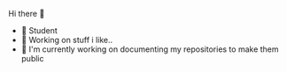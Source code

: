 Hi there :wave:  
* :tophat: Student
* :telescope: Working on stuff i like..
* :apple: I'm currently working on documenting my repositories to make them public 
